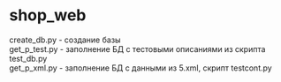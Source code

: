 # shop_web
create_db.py - создание базы <br>
get_p_test.py - заполнение БД с тестовыми описаниями из скрипта test_db.py <br>
get_p_xml.py - заполнение БД с данными из 5.xml, скрипт testcont.py <br>
